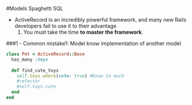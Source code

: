 #Models Spaghetti SQL

- ActiveRecord is an incredibly powerful framework, and many new Rails developers fail to use it to their advantage
    1) You must take the time **to master the framework**.


###1 - Common mistake1: Model know implementation of another model

```ruby
class Pet < ActiveRecord::Base
  has_many :toys
  
  def find_cute_toys
    self.toys.where(cute: true) #know to much
    #refactor
    #self.toys.cute
  end
end
```

